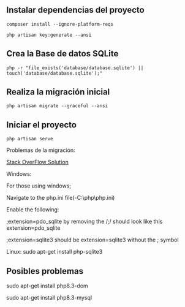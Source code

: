 ## Instalar dependencias del proyecto
    composer install --ignore-platform-reqs

    php artisan key:generate --ansi

## Crea la Base de datos SQLite
    php -r "file_exists('database/database.sqlite') || touch('database/database.sqlite');" 

## Realiza la migración inicial

    php artisan migrate --graceful --ansi

## Iniciar el proyecto

    php artisan serve  

Problemas de la migración:

[Stack OverFlow Solution](https://stackoverflow.com/questions/64381185/laravel-and-phpunit-could-not-find-driver-sql-pragma-foreign-keys-on)

Windows:

For those using windows;

Navigate to the php.ini file(-C:\php\php.ini)

Enable the following:

;extension=pdo_sqlite by removing the /;/ should look like this extension=pdo_sqlite

;extension=sqlite3 should be extension=sqlite3 without the ; symbol

Linux: 
sudo apt-get install php-sqlite3

## Posibles problemas

sudo apt-get install php8.3-dom

sudo apt-get install php8.3-mysql